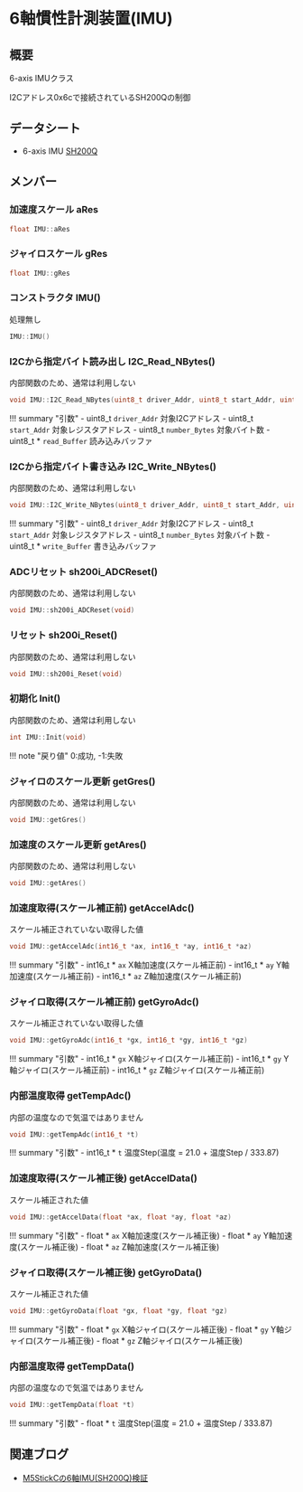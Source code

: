 # 6軸慣性計測装置(IMU)

## 概要

6-axis IMUクラス

I2Cアドレス0x6cで接続されているSH200Qの制御

## データシート

- 6-axis IMU [SH200Q](https://github.com/m5stack/M5-Schematic/blob/master/Core/SH200Q.pdf)


## メンバー

### 加速度スケール aRes

```c
float IMU::aRes
```


### ジャイロスケール gRes

```c
float IMU::gRes
```


### コンストラクタ IMU()
処理無し
```c
IMU::IMU()
```



### I2Cから指定バイト読み出し I2C_Read_NBytes()
内部関数のため、通常は利用しない
```c
void IMU::I2C_Read_NBytes(uint8_t driver_Addr, uint8_t start_Addr, uint8_t number_Bytes, uint8_t *read_Buffer)
```

!!! summary "引数"
	- uint8_t `driver_Addr` 対象I2Cアドレス
	- uint8_t `start_Addr` 対象レジスタアドレス
	- uint8_t `number_Bytes` 対象バイト数
	- uint8_t * `read_Buffer` 読み込みバッファ



### I2Cから指定バイト書き込み I2C_Write_NBytes()
内部関数のため、通常は利用しない
```c
void IMU::I2C_Write_NBytes(uint8_t driver_Addr, uint8_t start_Addr, uint8_t number_Bytes, uint8_t *write_Buffer)
```

!!! summary "引数"
	- uint8_t `driver_Addr` 対象I2Cアドレス
	- uint8_t `start_Addr` 対象レジスタアドレス
	- uint8_t `number_Bytes` 対象バイト数
	- uint8_t * `write_Buffer` 書き込みバッファ



### ADCリセット sh200i_ADCReset()
内部関数のため、通常は利用しない
```c
void IMU::sh200i_ADCReset(void)
```



### リセット sh200i_Reset()
内部関数のため、通常は利用しない
```c
void IMU::sh200i_Reset(void)
```



### 初期化 Init()
内部関数のため、通常は利用しない
```c
int IMU::Init(void)
```

!!! note "戻り値"
	0:成功, -1:失敗


### ジャイロのスケール更新 getGres()
内部関数のため、通常は利用しない
```c
void IMU::getGres()
```



### 加速度のスケール更新 getAres()
内部関数のため、通常は利用しない
```c
void IMU::getAres()
```



### 加速度取得(スケール補正前) getAccelAdc()
スケール補正されていない取得した値
```c
void IMU::getAccelAdc(int16_t *ax, int16_t *ay, int16_t *az)
```

!!! summary "引数"
	- int16_t * `ax` X軸加速度(スケール補正前)
	- int16_t * `ay` Y軸加速度(スケール補正前)
	- int16_t * `az` Z軸加速度(スケール補正前)



### ジャイロ取得(スケール補正前) getGyroAdc()
スケール補正されていない取得した値
```c
void IMU::getGyroAdc(int16_t *gx, int16_t *gy, int16_t *gz)
```

!!! summary "引数"
	- int16_t * `gx` X軸ジャイロ(スケール補正前)
	- int16_t * `gy` Y軸ジャイロ(スケール補正前)
	- int16_t * `gz` Z軸ジャイロ(スケール補正前)



### 内部温度取得 getTempAdc()
内部の温度なので気温ではありません
```c
void IMU::getTempAdc(int16_t *t)
```

!!! summary "引数"
	- int16_t * `t` 温度Step(温度 = 21.0 + 温度Step / 333.87)



### 加速度取得(スケール補正後) getAccelData()
スケール補正された値
```c
void IMU::getAccelData(float *ax, float *ay, float *az)
```

!!! summary "引数"
	- float * `ax` X軸加速度(スケール補正後)
	- float * `ay` Y軸加速度(スケール補正後)
	- float * `az` Z軸加速度(スケール補正後)



### ジャイロ取得(スケール補正後) getGyroData()
スケール補正された値
```c
void IMU::getGyroData(float *gx, float *gy, float *gz)
```

!!! summary "引数"
	- float * `gx` X軸ジャイロ(スケール補正後)
	- float * `gy` Y軸ジャイロ(スケール補正後)
	- float * `gz` Z軸ジャイロ(スケール補正後)



### 内部温度取得 getTempData()
内部の温度なので気温ではありません
```c
void IMU::getTempData(float *t)
```

!!! summary "引数"
	- float * `t` 温度Step(温度 = 21.0 + 温度Step / 333.87)



## 関連ブログ
- [M5StickCの6軸IMU(SH200Q)検証](https://lang-ship.com/blog/?p=570)


